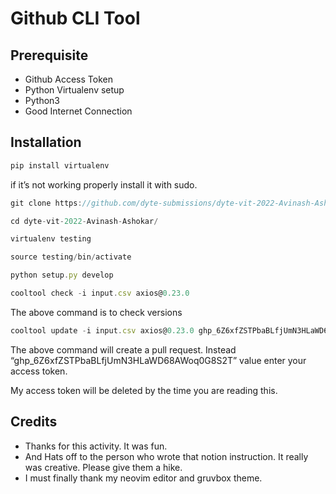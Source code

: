# Github CLI Tool

## Prerequisite

- Github Access Token
- Python Virtualenv setup
- Python3
- Good Internet Connection

## Installation

```jsx
pip install virtualenv
```

if it’s not working properly install it with sudo.

```jsx
git clone https://github.com/dyte-submissions/dyte-vit-2022-Avinash-Ashokar.git
```

```jsx
cd dyte-vit-2022-Avinash-Ashokar/
```

```jsx
virtualenv testing
```

```jsx
source testing/bin/activate
```

```jsx
python setup.py develop
```

```jsx
cooltool check -i input.csv axios@0.23.0
```

The above command is to check versions

```jsx
cooltool update -i input.csv axios@0.23.0 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
```

The above command will create a pull request. Instead “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” value enter your access token.

My access token will be deleted by the time you are reading this.

## Credits

- Thanks for this activity. It was fun.
- And Hats off to the person who wrote that notion instruction. It really was creative. Please give them a hike.
- I must finally thank my neovim editor and gruvbox theme.
